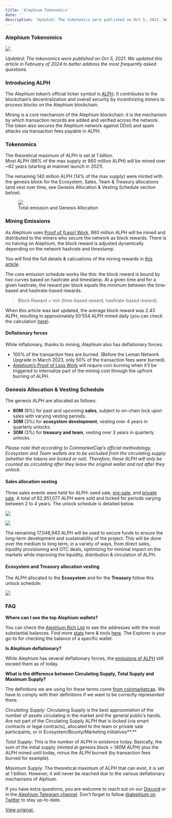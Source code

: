 ```yaml
---
title: 'Alephium Tokenomics'
date: ''
description: 'Updated: The tokenomics were published on Oct 5, 2021. We updated this article in February of 2024 to better address the most frequently…'
---
```


### **Alephium Tokenomics**

![](https://cdn-images-1.medium.com/max/800/0*ad8moAkXy69aFxs0)

_Updated: The tokenomics were published on Oct 5, 2021. We updated this article in February of 2024 to better address the most frequently asked questions._

### Introducing ALPH

The Alephium token’s official ticker symbol is <a href="https://coinmarketcap.com/currencies/alephium/" class="markup--anchor markup--p-anchor" data-href="https://coinmarketcap.com/currencies/alephium/" rel="noopener" target="_blank">ALPH</a>. It contributes to the blockchain’s decentralization and overall security by incentivizing miners to process blocks on the Alephium blockchain.

Mining is a core mechanism of the Alephium blockchain: it is the mechanism by which transaction records are added and verified across the network. The token also secures the Alephium network against DDoS and spam attacks via transaction fees payable in ALPH.

### Tokenomics

The theoretical maximum of ALPH is set at 1 billion.   
Most ALPH (86% of the max supply or 860 million ALPH) will be mined over ~82 years (starting at mainnet launch in 2021).

The remaining 140 million ALPH (14% of the max supply) were minted with the genesis block for the Ecosystem, Sales, Team & Treasury allocations (and vest over time, see Genesis Allocation & Vesting Schedule section below).

<figure id="1158" class="graf graf--figure graf-after--p">
<img src="https://cdn-images-1.medium.com/max/800/1*7CUw_vtudapR4kvE2MY29w.png" class="graf-image" data-image-id="1*7CUw_vtudapR4kvE2MY29w.png" data-width="1280" data-height="600" />
<figcaption>Total emission and Genesis Allocation</figcaption>
</figure>

### Mining Emissions

As Alephium uses <a href="https://medium.com/@alephium/tech-talk-1-the-ultimate-guide-to-proof-of-less-work-the-universe-and-everything-ba70644ab301" class="markup--anchor markup--p-anchor" data-href="https://medium.com/@alephium/tech-talk-1-the-ultimate-guide-to-proof-of-less-work-the-universe-and-everything-ba70644ab301" target="_blank">Proof of (Less) Work</a>, 860 million ALPH will be mined and distributed to the miners who secure the network as block rewards. There is no halving on Alephium, the block reward is adjusted dynamically depending on the network hashrate and timestamp.

You will find the full details & calcuations of the mining rewards in <a href="https://medium.com/@alephium/alephium-block-rewards-72d9fb9fde33" class="markup--anchor markup--p-anchor" data-href="https://medium.com/@alephium/alephium-block-rewards-72d9fb9fde33" target="_blank">this article</a>.

The core emission schedule works like this: the block reward is bound by two curves based on hashrate and timestamp. At a given time and for a given hashrate, the reward per block equals the minimum between the time-based and hashrate-based rewards.

> Block Reward = min (time-based reward, hashrate-based reward).

When this article was last updated, the average block reward was 2.43 ALPH, resulting in approximately 50’554 ALPH mined daily (you can check the calculation <a href="https://docs.alephium.org/frequently-asked-questions#how-many-coins-are-mined-per-day" class="markup--anchor markup--p-anchor" data-href="https://docs.alephium.org/frequently-asked-questions#how-many-coins-are-mined-per-day" rel="noopener" target="_blank">here</a>).

#### Deflationary forces

While inflationary, thanks to mining, Alephium also has deflationary forces:

- <span id="cfb3">100% of the transaction fees are burned. (Before the Leman Network Upgrade in March 2023, only 50% of the transaction fees were burned).</span>
- <span id="0917"><a href="https://medium.com/@alephium/tech-talk-1-the-ultimate-guide-to-proof-of-less-work-the-universe-and-everything-ba70644ab301" class="markup--anchor markup--li-anchor" data-href="https://medium.com/@alephium/tech-talk-1-the-ultimate-guide-to-proof-of-less-work-the-universe-and-everything-ba70644ab301" target="_blank">Alephium’s Proof of Less Work</a> will require coin burning when it’ll be triggered to internalize part of the mining cost through the upfront burning of ALPH.</span>

### Genesis Allocation & Vesting Schedule

The genesis ALPH are allocated as follows:

- <span id="0c47">**80M** (8%) for past and upcoming **sales**, subject to on-chain lock upon sales with varying vesting periods.</span>
- <span id="39a9">**30M** (3%) for **ecosystem development**, vesting over 4 years in quarterly unlocks.</span>
- <span id="01ad">**30M** (3%) for **treasury and team**, vesting over 3 years in quarterly unlocks.</span>

_Please note that according to CoinmarketCap’s official methodology, Ecosystem and Team wallets are to be excluded from the circulating supply (whether the tokens are locked or not). Therefore, these ALPH will only be counted as circulating after they leave the original wallet and not after they unlock._

#### Sales allocation vesting

Three sales events were held for ALPH: seed sale, <a href="https://medium.com/@alephium/alephium-closes-3-6m-pre-sale-from-80-contributors-to-expand-sharded-utxo-blockchain-platform-84f80492e28d" class="markup--anchor markup--p-anchor" data-href="https://medium.com/@alephium/alephium-closes-3-6m-pre-sale-from-80-contributors-to-expand-sharded-utxo-blockchain-platform-84f80492e28d" target="_blank">pre-sale</a>, and <a href="https://medium.com/@alephium/alephium-partners-with-cetacean-capital-83cf2fbea8a1" class="markup--anchor markup--p-anchor" data-href="https://medium.com/@alephium/alephium-partners-with-cetacean-capital-83cf2fbea8a1" target="_blank">private sale</a>. A total of 62,951,077 ALPH were sold and locked for periods varying between 2 to 4 years. The unlock schedule is detailed below.

![](https://cdn-images-1.medium.com/max/800/1*-sLtHoXfNZ7nefU0n4PKFg.png)

![](https://cdn-images-1.medium.com/max/600/1*tK0CSiFtxgpJGgk4D4G7lQ.png)

The remaining 17,048,943 ALPH will be used to secure funds to ensure the long-term development and sustainability of the project. This will be done over the medium to long term, in a variety of ways, from direct sales, liquidity provisioning and OTC deals, optimizing for minimal impact on the markets while improving the liquidity, distribution & circulation of ALPH.

#### Ecosystem and Treasury allocation vesting

The ALPH allocated to the **Ecosystem** and for the **Treasury** follow this unlock schedule:

![](https://cdn-images-1.medium.com/max/800/0*pMBbveZ9JVdtZrnQ)

### FAQ

**Where can I see the top Alephium wallets?**

You can check the <a href="https://alph-richlist.vercel.app/" class="markup--anchor markup--p-anchor" data-href="https://alph-richlist.vercel.app/" rel="noopener" target="_blank">Alephium Rich List</a> to see the addresses with the most substantial balances. Find more <a href="https://status.notrustverify.ch/d/MggjRL1Vz/on-chain-stats?orgId=1" class="markup--anchor markup--p-anchor" data-href="https://status.notrustverify.ch/d/MggjRL1Vz/on-chain-stats?orgId=1" rel="noopener" target="_blank">stats</a> here & tools <a href="https://github.com/alephium/awesome-alephium" class="markup--anchor markup--p-anchor" data-href="https://github.com/alephium/awesome-alephium" rel="noopener" target="_blank">here</a>. The Explorer is your go-to for checking the balance of a specific wallet.

**Is Alephium deflationary?**

While Alephium has several deflationary forces, the <a href="https://medium.com/@alephium/alephium-block-rewards-72d9fb9fde33" class="markup--anchor markup--p-anchor" data-href="https://medium.com/@alephium/alephium-block-rewards-72d9fb9fde33" target="_blank">emissions of ALPH</a> still exceed them as of today.

**What is the difference between Circulating Supply, Total Supply and Maximum Supply?**

The definitions we are using for these terms come <a href="https://support.coinmarketcap.com/hc/en-us/articles/360043396252-Supply-Circulating-Total-Max-" class="markup--anchor markup--p-anchor" data-href="https://support.coinmarketcap.com/hc/en-us/articles/360043396252-Supply-Circulating-Total-Max-" rel="noopener" target="_blank">from coinmarketcap</a>. We have to comply with their definitions if we want to be correctly represented there:

_Circulating Supply:_ Circulating Supply is the best approximation of the number of assets circulating in the market and the general public’s hands. Are not part of the Circulating Supply ALPH that is locked (via smart contracts or legal contracts), allocated to the team or private sale participants, or in Ecosystem/Bounty/Marketing initiatives**.**

_Total Supply:_ This is the number of ALPH in existence today. Basically, the sum of the initial supply (minted at genesis block = 140M ALPH) plus the ALPH mined until today, minus the ALPH burned (by transaction fees burned for example).

_Maximum Supply:_ The theoretical maximum of ALPH that can exist, it is set at 1 billion. However, it will never be reached due to the various deflationary mechanisms of Alphium.

If you have extra questions, you are welcome to reach out on our <a href="http://alephium.org/discord" class="markup--anchor markup--p-anchor" data-href="http://alephium.org/discord" rel="noopener" target="_blank">Discord</a> or in the <a href="https://t.me/alephiumgroup" class="markup--anchor markup--p-anchor" data-href="https://t.me/alephiumgroup" rel="noopener" target="_blank">Alephium Telegram channel</a>. Don’t forget to follow <a href="https://twitter.com/alephium" class="markup--anchor markup--p-anchor" data-href="https://twitter.com/alephium" rel="noopener" target="_blank">@alephium on Twitter</a> to stay up-to-date.

[View original.](https://medium.com/p/7a56d0850e9d)
